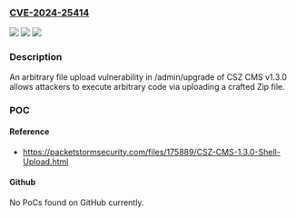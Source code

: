 ### [CVE-2024-25414](https://cve.mitre.org/cgi-bin/cvename.cgi?name=CVE-2024-25414)
![](https://img.shields.io/static/v1?label=Product&message=n%2Fa&color=blue)
![](https://img.shields.io/static/v1?label=Version&message=n%2Fa&color=blue)
![](https://img.shields.io/static/v1?label=Vulnerability&message=n%2Fa&color=brighgreen)

### Description

An arbitrary file upload vulnerability in /admin/upgrade of CSZ CMS v1.3.0 allows attackers to execute arbitrary code via uploading a crafted Zip file.

### POC

#### Reference
- https://packetstormsecurity.com/files/175889/CSZ-CMS-1.3.0-Shell-Upload.html

#### Github
No PoCs found on GitHub currently.

